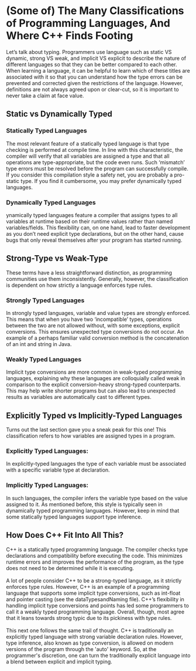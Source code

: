 # (Some of) The Many Classifications of Programming Languages, And Where C++ Finds Footing <br>

Let’s talk about typing. Programmers use language such as static VS dynamic, strong VS weak, and implicit VS explicit to describe the nature of different languages so that they can be better compared to each other. When learning a language, it can be helpful to learn which of these titles are associated with it so that you can understand how the type errors can be prevented and corrected given the restrictions of the language. However, definitions are not always agreed upon or clear-cut, so it is important to never take a claim at face value.

## Static vs Dynamically Typed
### Statically Typed Languages
The most relevant feature of a statically typed language is that type checking is performed at compile time. In line with this characteristic, the compiler will verify that all variables are assigned a type and that all operations are type-appropriate, but the code even runs. Such ‘mismatch’ type errors must be resolved before the program can successfully compile. If you consider this compilation style a safety net, you are probably a pro-static type. If you find it cumbersome, you may prefer dynamically typed languages.

### Dynamically Typed Languages
ynamically typed languages feature a compiler that assigns types to all variables at runtime based on their runtime values rather than named variables/fields. This flexibility can, on one hand, lead to faster development as you don’t need explicit type declarations, but on the other hand, cause bugs that only reveal themselves after your program has started running.

## Strong-Type vs Weak-Type
These terms have a less straightforward distinction, as programming communities use them inconsistently. Generally, however, the classification is dependent on how strictly a language enforces type rules.

### Strongly Typed Languages
In strongly typed languages, variable and value types are strongly enforced. This means that when you have two ‘incompatible’ types, operations between the two are not allowed without, with some exceptions, explicit conversions. This ensures unexpected type conversions do not occur. An example of a perhaps familiar valid conversion method is the concatenation of an int and string in Java.

### Weakly Typed Languages
Implicit type conversions are more common in weak-typed programming languages, explaining why these languages are colloquially called weak in comparison to the explicit conversion-heavy strong-typed counterparts. This may help write shorter programs but can also lead to unexpected results as variables are automatically cast to different types. 

## Explicitly Typed vs Implicitly-Typed Languages
Turns out the last section gave you a sneak peak for this one! This classification refers to how variables are assigned types in a program.

### Explicitly Typed Languages:
In explicitly-typed languages the type of each variable must be associated with a specific variable type at declaration.

### Implicitly Typed Languages:
In such languages, the compiler infers the variable type based on the value assigned to it. As mentioned before, this style is typically seen in dynamically typed programming languages. However, keep in mind that some statically typed languages support type inference.

## How Does C++ Fit Into All This?
C++ is a statically typed programming language. The compiler checks type declarations and compatibility before executing the code. This minimizes runtime errors and improves the performance of the program, as the type does not need to be determined while it is executing.
<br>
<br>
A lot of people consider C++ to be a strong-typed language, as it strictly enforces type rules. However, C++ is an example of a programming language that supports some implicit type conversions, such as int-float and pointer casting (see the dataTypesandNaming file). C++’s flexibility in handling implicit type conversions and points has led some programmers to call it a weakly typed programming language. Overall, though, most agree that it leans towards strong typic due to its pickiness with type rules. 
<br>
<br>
This next one follows the same trail of thought. C++ is traditionally an explicitly typed language with strong variable declaration rules. However, type inference, also known as type conversion, is allowed on modern versions of the program through the 'auto' keyword. So, at the programmer's discretion, one can turn the traditionally explicit language into a blend between explicit and implicit typing. 
